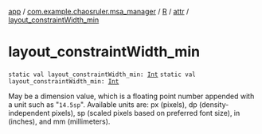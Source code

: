 [app](../../../index.md) / [com.example.chaosruler.msa_manager](../../index.md) / [R](../index.md) / [attr](index.md) / [layout_constraintWidth_min](.)

# layout_constraintWidth_min

`static val layout_constraintWidth_min: `[`Int`](https://kotlinlang.org/api/latest/jvm/stdlib/kotlin/-int/index.html)
`static val layout_constraintWidth_min: `[`Int`](https://kotlinlang.org/api/latest/jvm/stdlib/kotlin/-int/index.html)

May be a dimension value, which is a floating point number appended with a unit such as "`14.5sp`". Available units are: px (pixels), dp (density-independent pixels), sp (scaled pixels based on preferred font size), in (inches), and mm (millimeters).

